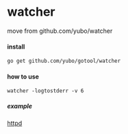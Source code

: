 # watcher
move from github.com/yubo/watcher

#### install
```sh
go get github.com/yubo/gotool/watcher
```

#### how to use

```
watcher -logtostderr -v 6
```

##### example

[httpd](../httpd/)
